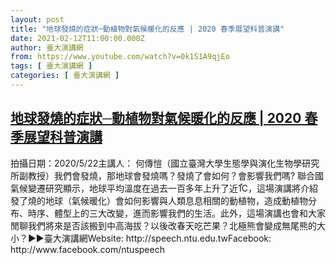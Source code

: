 ```yaml
---
layout: post
title: "地球發燒的症狀─動植物對氣候暖化的反應 | 2020 春季展望科普演講"
date: 2021-02-12T11:00:00.000Z
author: 臺大演講網
from: https://www.youtube.com/watch?v=0k1S1A9qjEo
tags: [ 臺大演講網 ]
categories: [ 臺大演講網 ]
---
```

<!--1613127600000-->
[地球發燒的症狀─動植物對氣候暖化的反應 | 2020 春季展望科普演講](https://www.youtube.com/watch?v=0k1S1A9qjEo)
------

<div>
拍攝日期：2020/5/22主講人： 何傳愷（國立臺灣大學生態學與演化生物學研究所副教授）我們會發燒，那地球會發燒嗎？發燒了會如何？會影響我們嗎? 聯合國氣候變遷研究顯示，地球平均溫度在過去一百多年上升了近1֯C，這場演講將介紹發了燒的地球（氣候暖化）會如何影響與人類息息相關的動植物，造成動植物分布、時序、體型上的三大改變，進而影響我們的生活。此外，這場演講也會和大家閒聊我們將來是否該搬到中高海拔？以後改春天吃芒果？北極熊會變成無尾熊的大小？►►臺大演講網Website: http://speech.ntu.edu.twFacebook: http://www.facebook.com/ntuspeech
</div>
